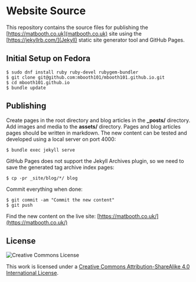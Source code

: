 # Website Source

This repository contains the source files for publishing the [https://matbooth.co.uk](matbooth.co.uk) site using the [https://jekyllrb.com/](Jekyll) static site generator tool and GitHub Pages.

## Initial Setup on Fedora

    $ sudo dnf install ruby ruby-devel rubygem-bundler
    $ git clone git@github.com:mbooth101/mbooth101.github.io.git
    $ cd mbooth101.github.io
    $ bundle update

## Publishing

Create pages in the root directory and blog articles in the __\_posts/__ directory. Add images and media to the __assets/__ directory. Pages and blog articles pages should be written in markdown. The new content can be tested and developed using a local server on port 4000:

    $ bundle exec jekyll serve

GitHub Pages does not support the Jekyll Archives plugin, so we need to save the generated tag archive index pages:

    $ cp -pr _site/blog/*/ blog

Commit everything when done:

    $ git commit -am "Commit the new content"
    $ git push

Find the new content on the live site: [https://matbooth.co.uk/](https://matbooth.co.uk/)

## License

![Creative Commons License](http://i.creativecommons.org/l/by-sa/4.0/88x31.png)

This work is licensed under a [Creative Commons Attribution-ShareAlike 4.0 International License](http://creativecommons.org/licenses/by-sa/4.0/).
